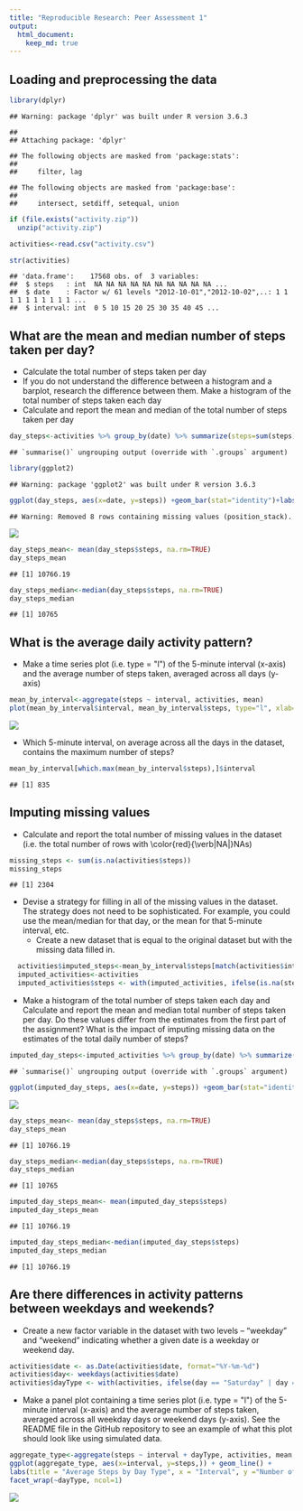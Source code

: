 ```yaml
---
title: "Reproducible Research: Peer Assessment 1"
output: 
  html_document:
    keep_md: true
---
```



## Loading and preprocessing the data


```r
library(dplyr) 
```

```
## Warning: package 'dplyr' was built under R version 3.6.3
```

```
## 
## Attaching package: 'dplyr'
```

```
## The following objects are masked from 'package:stats':
## 
##     filter, lag
```

```
## The following objects are masked from 'package:base':
## 
##     intersect, setdiff, setequal, union
```

```r
if (file.exists("activity.zip"))
  unzip("activity.zip")

activities<-read.csv("activity.csv")

str(activities)
```

```
## 'data.frame':	17568 obs. of  3 variables:
##  $ steps   : int  NA NA NA NA NA NA NA NA NA NA ...
##  $ date    : Factor w/ 61 levels "2012-10-01","2012-10-02",..: 1 1 1 1 1 1 1 1 1 1 ...
##  $ interval: int  0 5 10 15 20 25 30 35 40 45 ...
```

## What are the mean and median number of steps taken per day?
  + Calculate the total number of steps taken per day
  + If you do not understand the difference between a histogram and a barplot, research the difference between them. Make a histogram of the total number of steps taken each day
  + Calculate and report the mean and median of the total number of steps taken per day

```r
day_steps<-activities %>% group_by(date) %>% summarize(steps=sum(steps))
```

```
## `summarise()` ungrouping output (override with `.groups` argument)
```

```r
library(ggplot2)
```

```
## Warning: package 'ggplot2' was built under R version 3.6.3
```

```r
ggplot(day_steps, aes(x=date, y=steps)) +geom_bar(stat="identity")+labs(x="Date", y="Number of Steps")+ggtitle("Total Steps per Day")
```

```
## Warning: Removed 8 rows containing missing values (position_stack).
```

![](PA1_files/figure-html/unnamed-chunk-2-1.png)<!-- -->

```r
day_steps_mean<- mean(day_steps$steps, na.rm=TRUE)
day_steps_mean
```

```
## [1] 10766.19
```

```r
day_steps_median<-median(day_steps$steps, na.rm=TRUE)
day_steps_median
```

```
## [1] 10765
```

## What is the average daily activity pattern?
  + Make a time series plot (i.e. type = "l") of the 5-minute interval (x-axis) and the average number of steps taken, averaged across all days (y-axis)



```r
mean_by_interval<-aggregate(steps ~ interval, activities, mean)
plot(mean_by_interval$interval, mean_by_interval$steps, type="l", xlab="5 Minute Intervals", ylab="Average Number of Steps")
```

![](PA1_files/figure-html/unnamed-chunk-3-1.png)<!-- -->
  + Which 5-minute interval, on average across all the days in the dataset, contains the maximum number of steps?
 
 ```r
 mean_by_interval[which.max(mean_by_interval$steps),]$interval
 ```
 
 ```
 ## [1] 835
 ```

## Imputing missing values

  +  Calculate and report the total number of missing values in the dataset (i.e. the total number of rows with \color{red}{\verb|NA|}NAs)
  
  ```r
  missing_steps <- sum(is.na(activities$steps))
  missing_steps
  ```
  
  ```
  ## [1] 2304
  ```
  + Devise a strategy for filling in all of the missing values in the dataset. The strategy does not need to be sophisticated. For example, you could use the mean/median for that day, or the mean for that 5-minute interval, etc.
    + Create a new dataset that is equal to the original dataset but with the missing data filled in.
  
  ```r
    activities$imputed_steps<-mean_by_interval$steps[match(activities$interval, mean_by_interval$interval)]
    imputed_activities<-activities
    imputed_activities$steps <- with(imputed_activities, ifelse(is.na(steps), imputed_steps, steps))
  ```

  + Make a histogram of the total number of steps taken each day and Calculate and report the mean and median total number of steps taken per day. Do these values differ from the estimates from the first part of the assignment? What is the impact of imputing missing data on the estimates of the total daily number of steps?
  
  
  ```r
  imputed_day_steps<-imputed_activities %>% group_by(date) %>% summarize(steps=sum(steps))
  ```
  
  ```
  ## `summarise()` ungrouping output (override with `.groups` argument)
  ```
  
  ```r
  ggplot(imputed_day_steps, aes(x=date, y=steps)) +geom_bar(stat="identity")+labs(x="Date", y="Number of Steps")+ggtitle("Total Steps per Day - Imputed missing values")
  ```
  
  ![](PA1_files/figure-html/unnamed-chunk-7-1.png)<!-- -->
  
  ```r
  day_steps_mean<- mean(day_steps$steps, na.rm=TRUE)
  day_steps_mean
  ```
  
  ```
  ## [1] 10766.19
  ```
  
  ```r
  day_steps_median<-median(day_steps$steps, na.rm=TRUE)
  day_steps_median
  ```
  
  ```
  ## [1] 10765
  ```
  
  ```r
  imputed_day_steps_mean<- mean(imputed_day_steps$steps)
  imputed_day_steps_mean
  ```
  
  ```
  ## [1] 10766.19
  ```
  
  ```r
  imputed_day_steps_median<-median(imputed_day_steps$steps)
  imputed_day_steps_median 
  ```
  
  ```
  ## [1] 10766.19
  ```


## Are there differences in activity patterns between weekdays and weekends?

  + Create a new factor variable in the dataset with two levels – “weekday” and “weekend” indicating whether a given date is a weekday or weekend day.
  
  ```r
  activities$date <- as.Date(activities$date, format="%Y-%m-%d")
  activities$day<- weekdays(activities$date)
  activities$dayType <- with(activities, ifelse(day == "Saturday" | day == "Sunday", "weekend", "weekday"))
  ```
  + Make a panel plot containing a time series plot (i.e. type = "l") of the 5-minute interval (x-axis) and the average number of steps taken, averaged across all weekday days or weekend days (y-axis). See the README file in the GitHub repository to see an example of what this plot should look like using simulated data.
  
  
  ```r
  aggregate_type<-aggregate(steps ~ interval + dayType, activities, mean, na.rm=TRUE)
  ggplot(aggregate_type, aes(x=interval, y=steps,)) + geom_line() + 
  labs(title = "Average Steps by Day Type", x = "Interval", y ="Number of Steps") +
  facet_wrap(~dayType, ncol=1)
  ```
  
  ![](PA1_files/figure-html/unnamed-chunk-9-1.png)<!-- -->
